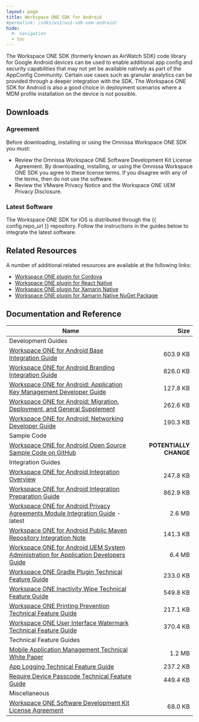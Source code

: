 ```yaml
---
layout: page
title: Workspace ONE SDK for Android
#permalink: /sdks/ws1/ws1-sdk-uem-android/
hide:
  #- navigation
  - toc
---
```


The Workspace ONE SDK (formerly known as AirWatch SDK) code library for Google Android devices can be used to enable additional app config and security capabilities that may not yet be available natively as part of the AppConfig Community. Certain use cases such as granular analytics can be provided through a deeper integration with the SDK. The Workspace ONE SDK for Android is also a good choice in deployment scenarios where a MDM profile installation on the device is not possible.

## Downloads

### Agreement
Before downloading, installing or using the Omnissa Workspace ONE SDK you must:

- Review the Omnissa Workspace ONE Software Development Kit License Agreement. By downloading, installing, or using the Omnissa Workspace ONE SDK you agree to these license terms. If you disagree with any of the terms, then do not use the software.
- Review the VMware Privacy Notice and the Workspace ONE UEM Privacy Disclosure.

### Latest Software

The Workspace ONE SDK for iOS is distributed through the {{ config.repo_url }} repository. Follow the instructions in the guides below to integrate the latest software.

## Related Resources

A number of additional related resources are available at the following links:
- [Workspace ONE plugin for Cordova](https://www.npmjs.com/package/airwatch-sdk-plugin)
- [Workspace ONE plugin for React Native](https://github.com/euc-releases/vmware-wsone-sdk-reactnative)
- [Workspace ONE plugin for Xamarin Native](https://github.com/vmware-samples/workspace-ONE-SDK-integration-samples/tree/main/IntegrationGuideForXamarinNative)
- [Workspace ONE plugin for Xamarin Native NuGet Package](https://www.nuget.org/packages/AWSDK/)

## Documentation and Reference

| Name | Size |
| --- | ---:|
| Development Guides |  |
| [Workspace ONE for Android Base Integration Guide](guides/WorkspaceONE_Android_BaseIntegration.pdf) | 603.9 KB |
| [Workspace ONE for Android Branding Integration Guide](guides/WorkspaceONE_Android_Branding.pdf) | 826.0 KB |
| [Workspace ONE for Android: Application Key Management Developer Guide](guides/WS1AndroidDeveloperGuideKeyManagement.pdf) | 127.8 KB |
| [Workspace ONE for Android: Migration, Deployment, and General Supplement](guides//WS1AndroidDeveloperGuideSupplement.pdf) | 262.6 KB |
| [Workspace ONE for Android: Networking Developer Guide](guides/WS1AndroidDeveloperGuideNetworking.pdf) | 190.3 KB |
| Sample Code |  |
| [Workspace ONE for Android Open Source Sample Code on GitHub](../../samples/ws1-sdk-integration-samples) | **POTENTIALLY CHANGE** |
| Integration Guides |  |
| [Workspace ONE for Android Integration Overview](guides/WorkspaceONE_Android_IntegrationOverview.pdf) | 247.8 KB |
| [Workspace ONE for Android Integration Preparation Guide](guides/WorkspaceONE_Android_IntegrationPreparation.pdf) | 862.9 KB |
| [Workspace ONE for Android Privacy Agreements Module Integration Guide](guides/WorkspaceONE_Android_Privacy.pdf) - latest | 2.6 MB |
| [Workspace ONE for Android Public Maven Repository Integration Note](guides/WorkspaceONE_Android_PublicMavenNote.pdf) | 141.3 KB |
| [Workspace ONE for Android UEM System Administration for Application Developers Guide](guides/WorkspaceONE_Android_UEMSysAdminForAppDevs.pdf) | 6.4 MB |
| [Workspace ONE Gradle Plugin Technical Feature Guide](guides/WorkspaceONEGradlePlugin.pdf) | 233.0 KB |
| [Workspace ONE Inactivity Wipe Technical Feature Guide](guides/InactivityWipe.pdf) | 549.8 KB |
| [Workspace ONE Printing Prevention Technical Feature Guide](guides/PrintingPrevention.pdf) | 217.1 KB |
| [Workspace ONE User Interface Watermark Technical Feature Guide](guides/UserInterfaceWatermark.pdf) | 370.4 KB |
| Technical Feature Guides |  |
| [Mobile Application Management Technical White Paper](general/MobileApplicationManagement.pdf) | 1.2 MB |
| [App Logging Technical Feature Guide](guides/AppLogging.pdf) | 237.2 KB |
| [Require Device Passcode Technical Feature Guide](guides/RequireDevicePasscode.pdf) | 449.4 KB |
| Miscellaneous |  |
| [Workspace ONE Software Development Kit License Agreement](misc/VMwareWorkspaceONESDKLicenseAgreement.pdf) | 68.0 KB |
